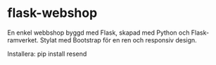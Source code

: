# flask-webshop
En enkel webbshop byggd med Flask, skapad med Python och Flask-ramverket.
Stylat med Bootstrap för en ren och responsiv design.

Installera:
pip install resend

